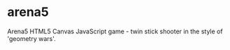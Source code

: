 arena5
======

Arena5 HTML5 Canvas JavaScript game - twin stick shooter in the style of 'geometry wars'.
